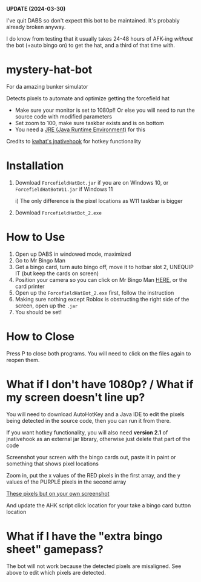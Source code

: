 **UPDATE (2024-03-30)**

I've quit DABS so don't expect this bot to be maintained. It's probably already broken anyway.

I do know from testing that it usually takes 24-48 hours of AFK-ing _without_ the bot (+auto bingo on) to get the hat, and a third of that time with.

# mystery-hat-bot
For da amazing bunker simulator

Detects pixels to automate and optimize getting the forcefield hat

* Make sure your monitor is set to 1080p!! Or else you will need to run the source code with modified parameters
* Set zoom to 100, make sure taskbar exists and is on bottom
* You need a [JRE (Java Runtime Environment)](https://www.oracle.com/java/technologies/downloads/#jdk20-windows) for this

Credits to [kwhat's jnativehook](https://github.com/kwhat/jnativehook) for hotkey functionality

# Installation
1. Download `ForcefieldHatBot.jar` if you are on Windows 10, or `ForcefieldHatBotW11.jar` if Windows 11

     i) The only difference is the pixel locations as W11 taskbar is bigger

2. Download `ForcefieldHatBot_2.exe`

# How to Use
1. Open up DABS in windowed mode, maximized
2. Go to Mr Bingo Man
3. Get a bingo card, turn auto bingo off, move it to hotbar slot 2, UNEQUIP IT (but keep the cards on screen)
4. Position your camera so you can click on Mr Bingo Man [HERE](https://cdn.discordapp.com/attachments/401130434378989592/1113543650673168426/bingomoment.png?ex=6616e2d6&is=66046dd6&hm=d4bb576249413c4ee108f1ad8f64e7cd4a215676f7094d539da77ba6ab6f8463&), or the card printer
5. Open up the `ForcefieldHatBot_2.exe` first, follow the instruction
6. Making sure nothing except Roblox is obstructing the right side of the screen, open up the `.jar`
7. You should be set!

# How to Close
Press P to close both programs. You will need to click on the files again to reopen them.

# What if I don't have 1080p? / What if my screen doesn't line up?
You will need to download AutoHotKey and a Java IDE to edit the pixels being detected in the source code, then you can run it from there.

If you want hotkey functionality, you will also need **version 2.1** of jnativehook as an external jar library, otherwise just delete that part of the code

Screenshot your screen with the bingo cards out, paste it in paint or something that shows pixel locations

Zoom in, put the x values of the RED pixels in the first array, and the y values of the PURPLE pixels in the second array

[These pixels but on your own screenshot](https://cdn.discordapp.com/attachments/401130434378989592/1113543650673168426/bingomoment.png?ex=6616e2d6&is=66046dd6&hm=d4bb576249413c4ee108f1ad8f64e7cd4a215676f7094d539da77ba6ab6f8463&)

And update the AHK script click location for your take a bingo card button location

# What if I have the "extra bingo sheet" gamepass?
The bot will not work because the detected pixels are misaligned. See above to edit which pixels are detected.

